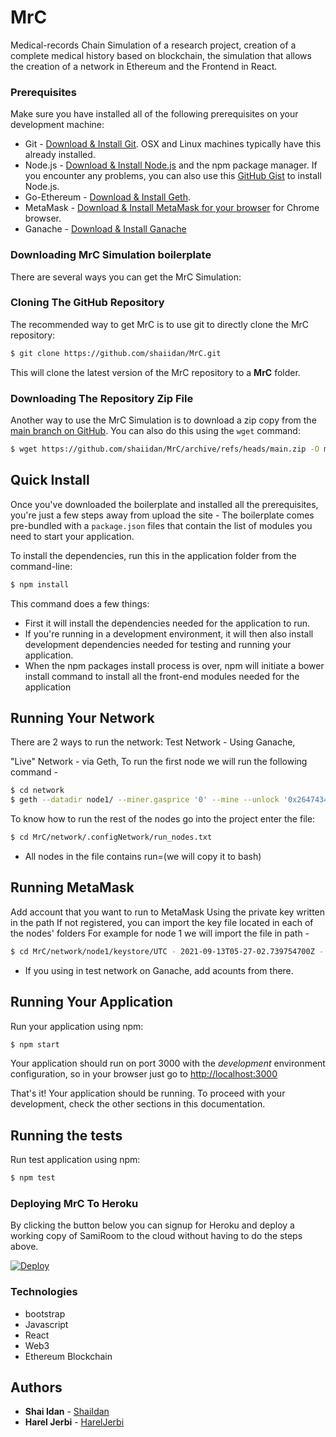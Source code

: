 # MrC
Medical-records Chain
Simulation of a research project, 
creation of a complete medical history based on blockchain, the simulation that allows the creation of a network in Ethereum and the Frontend in React.

### Prerequisites
Make sure you have installed all of the following prerequisites on your development machine:
* Git - [Download & Install Git](https://git-scm.com/downloads). OSX and Linux machines typically have this already installed.
* Node.js - [Download & Install Node.js](https://nodejs.org/en/download/) and the npm package manager. If you encounter any  problems, you can also use this [GitHub Gist](https://gist.github.com/isaacs/579814) to install Node.js.
* Go-Ethereum - [Download & Install Geth](https://geth.ethereum.org/downloads/).
* MetaMask - [Download & Install MetaMask for your browser](https://metamask.io/download) for Chrome browser.
* Ganache - [Download & Install Ganache](https://www.trufflesuite.com/ganache)


### Downloading MrC Simulation boilerplate

There are several ways you can get the MrC Simulation:

### Cloning The GitHub Repository
The recommended way to get MrC is to use git to directly clone the MrC repository:

```bash
$ git clone https://github.com/shaiidan/MrC.git
```

This will clone the latest version of the MrC repository to a **MrC** folder.

### Downloading The Repository Zip File
Another way to use the MrC Simulation is to download a zip copy from the [main branch on GitHub](https://github.com/shaiidan/MrC/archive/refs/heads/main.zip). You can also do this using the `wget` command:

```bash
$ wget https://github.com/shaiidan/MrC/archive/refs/heads/main.zip -O mrc.zip; unzip mrc.zip; rm mrc.zip
```

## Quick Install

Once you've downloaded the boilerplate and installed all the prerequisites, you're just a few steps away from upload the site - 
The boilerplate comes pre-bundled with a `package.json` files that contain the list of modules you need to start your application.

To install the dependencies, run this in the application folder from the command-line:

```bash
$ npm install
```

This command does a few things:
* First it will install the dependencies needed for the application to run.
* If you're running in a development environment, it will then also install development dependencies needed for testing and running your application.
* When the npm packages install process is over, npm will initiate a bower install command to install all the front-end modules needed for the application

## Running Your Network

There are 2 ways to run the network:
Test Network - Using Ganache,

"Live" Network - via Geth,
To run the first node we will run the following command -

```bash
$ cd network
$ geth --datadir node1/ --miner.gasprice '0' --mine --unlock '0x26474347e1c57Fcc59F10675E196ba46a101205c' --password node1/password.txt --syncmode 'full' --port 40310 --http --http.port 8501 --http.addr '0.0.0.0' --http.vhosts "*"   --http.api 'admin,debug,web3,eth,txpool,personal,clique,miner,net' --ipcdisable --nodiscover --networkid 1405 --allow-insecure-unlock  --verbosity 3 --light.serve 1000
```

To know how to run the rest of the nodes go into the project enter the file:

```bash
$ cd MrC/network/.configNetwork/run_nodes.txt
```
* All nodes in the file contains run=(we will copy it to bash)

## Running MetaMask

Add account that you want to run to MetaMask 
Using the private key written in the path
If not registered, you can import the key file located in each of the nodes' folders
For example for node 1 we will import the file in path -


```bash
$ cd MrC/network/node1/keystore/UTC - 2021-09-13T05-27-02.739754700Z - 26474347e1c57fcc59f10675e196ba46a101205
```

* If you using in test network on Ganache, add acounts from there. 


## Running Your Application

Run your application using npm:

```bash
$ npm start
```

Your application should run on port 3000 with the *development* environment configuration, so in your browser just go to [http://localhost:3000](http://localhost:3000)

That's it! Your application should be running. To proceed with your development, check the other sections in this documentation.


## Running the tests

Run test application using npm:

```bash
$ npm test
```


###  Deploying MrC To Heroku

By clicking the button below you can signup for Heroku and deploy a working copy of SamiRoom to the cloud without having to do the steps above.

[![Deploy](https://www.herokucdn.com/deploy/button.svg)](https://dashboard.heroku.com/apps/mrc/deploy/github)


### Technologies

* bootstrap
* Javascript
* React
* Web3
* Ethereum Blockchain

## Authors
* **Shai Idan** - [ShaiIdan](https://github.com/shaiidan)
* **Harel Jerbi** - [HarelJerbi](https://github.com/harel159)



